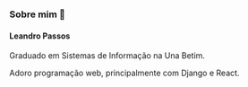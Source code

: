 ### Sobre mim 👋

#### Leandro Passos

Graduado em Sistemas de Informação na Una Betim.

Adoro programação web, principalmente com Django e React.
